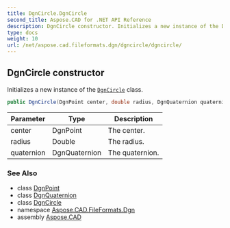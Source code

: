 ```yaml
---
title: DgnCircle.DgnCircle
second_title: Aspose.CAD for .NET API Reference
description: DgnCircle constructor. Initializes a new instance of the DgnCircle class
type: docs
weight: 10
url: /net/aspose.cad.fileformats.dgn/dgncircle/dgncircle/
---
```

## DgnCircle constructor

Initializes a new instance of the [`DgnCircle`](../) class.

```csharp
public DgnCircle(DgnPoint center, double radius, DgnQuaternion quaternion)
```

| Parameter | Type | Description |
| --- | --- | --- |
| center | DgnPoint | The center. |
| radius | Double | The radius. |
| quaternion | DgnQuaternion | The quaternion. |

### See Also

* class [DgnPoint](../../dgnpoint/)
* class [DgnQuaternion](../../../aspose.cad.fileformats.dgn.dgntransform/dgnquaternion/)
* class [DgnCircle](../)
* namespace [Aspose.CAD.FileFormats.Dgn](../../../aspose.cad.fileformats.dgn/)
* assembly [Aspose.CAD](../../../)


